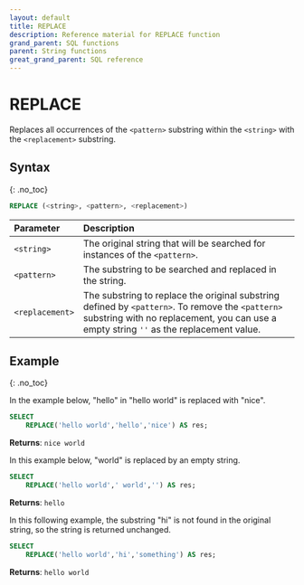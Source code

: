 ```yaml
---
layout: default
title: REPLACE
description: Reference material for REPLACE function
grand_parent: SQL functions
parent: String functions
great_grand_parent: SQL reference
---
```


# REPLACE

Replaces all occurrences of the `<pattern>` substring within the `<string>` with the `<replacement>` substring.

## Syntax
{: .no_toc}

```sql
REPLACE (<string>, <pattern>, <replacement>)
```

| Parameter       | Description                                                                                                                                                                                |
| :--------------- | :------------------------------------------------------------------------------------------------------------------------------------------------------------------------------------------ |
| `<string>`      | The original string that will be searched for instances of the `<pattern>`.                                                                                                                |
| `<pattern>`     | The substring to be searched and replaced in the string.                                                                                                                                   |
| `<replacement>` | The substring to replace the original substring defined by `<pattern>`. To remove the `<pattern>` substring with no replacement, you can use a empty string `''` as the replacement value. |

## Example
{: .no_toc}

In the example below, "hello" in "hello world" is replaced with "nice".

```sql
SELECT
	REPLACE('hello world','hello','nice') AS res;
```

**Returns**: `nice world`

In this example below, "world" is replaced by an empty string.

```sql
SELECT
	REPLACE('hello world',' world','') AS res;
```

**Returns**: `hello`

In this following example, the substring "hi" is not found in the original string, so the string is returned unchanged.

```sql
SELECT
	REPLACE('hello world','hi','something') AS res;
```

**Returns**: `hello world`
